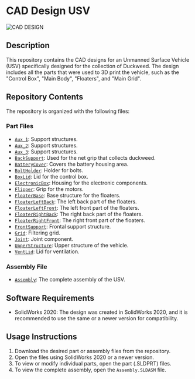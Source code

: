 # CAD Design USV
![CAD DESIGN](https://media.giphy.com/media/UdUvtKM1NgC2zawLRk/giphy.gif)

## Description
This repository contains the CAD designs for an Unmanned Surface Vehicle (USV) specifically designed for the collection of Duckweed. The design includes all the parts that were used to 3D print the vehicle, such as the "Control Box", "Main Body", "Floaters", and "Main Grid".

## Repository Contents
The repository is organized with the following files:

### Part Files
- [`Aux_1`](/RecyclingRush/blob/CAD_Design_USV/USV/Aux_1): Support structures.
- [`Aux_2`](/RecyclingRush/blob/CAD_Design_USV/USV/Aux_2): Support structures.
- [`Aux_3`](/RecyclingRush/blob/CAD_Design_USV/USV/Aux_3): Support structures.
- [`BackSupport`](/RecyclingRush/blob/CAD_Design_USV/USV/BackSupport): Used for the net grip that collects duckweed.
- [`BatteryCover`](/RecyclingRush/blob/CAD_Design_USV/USV/BatteryCover): Covers the battery housing area.
- [`BoltHolder`](/RecyclingRush/blob/CAD_Design_USV/USV/BoltHolder): Holder for bolts.
- [`BoxLid`](/RecyclingRush/blob/CAD_Design_USV/USV/BoxLid): Lid for the control box.
- [`ElectronicBox`](/RecyclingRush/blob/CAD_Design_USV/USV/ElectronicBox): Housing for the electronic components.
- [`Flipper`](/RecyclingRush/blob/CAD_Design_USV/USV/Flipper): Grip for the motors.
- [`FloaterBase`](/RecyclingRush/blob/CAD_Design_USV/USV/FloaterBase): Base structure for the floaters.
- [`FloaterLeftBack`](/RecyclingRush/blob/CAD_Design_USV/USV/FloaterLeftBack): The left back part of the floaters.
- [`FloaterLeftFront`](/RecyclingRush/blob/CAD_Design_USV/USV/FloaterLeftFront): The left front part of the floaters.
- [`FloaterRightBack`](/RecyclingRush/blob/CAD_Design_USV/USV/FloaterRightBack): The right back part of the floaters.
- [`FloaterRightFront`](/RecyclingRush/blob/CAD_Design_USV/USV/FloaterRightFront): The right front part of the floaters.
- [`FrontSupport`](/RecyclingRush/blob/CAD_Design_USV/USV/FrontSupport): Frontal support structure.
- [`Grid`](/RecyclingRush/blob/CAD_Design_USV/USV/Grid): Filtering grid.
- [`Joint`](/RecyclingRush/blob/CAD_Design_USV/USV/Joint): Joint component.
- [`UpperStructure`](/RecyclingRush/blob/CAD_Design_USV/USV/UpperStructure): Upper structure of the vehicle.
- [`VentLid`](/RecyclingRush/blob/CAD_Design_USV/USV/VentLid): Lid for ventilation.

### Assembly File
- [`Assembly`](/Assembly.SLDASM): The complete assembly of the USV.


## Software Requirements
- SolidWorks 2020: The design was created in SolidWorks 2020, and it is recommended to use the same or a newer version for compatibility.

## Usage Instructions
1. Download the desired part or assembly files from the repository.
2. Open the files using SolidWorks 2020 or a newer version.
3. To view or modify individual parts, open the part (.SLDPRT) files.
4. To view the complete assembly, open the `Assembly.SLDASM` file.
